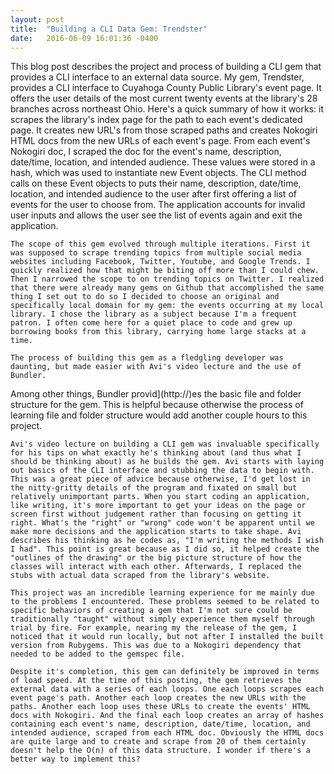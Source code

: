```yaml
---
layout: post
title:  "Building a CLI Data Gem: Trendster"
date:   2016-06-09 16:01:36 -0400
---
```


 This blog post describes the project and process of building a CLI gem that provides a CLI interface to an external data source. My gem, Trendster, provides a CLI interface to Cuyahoga County Public Library's event page. It offers the user details of the most current twenty events at the library's 28 branches across northeast Ohio. 
 Here's a quick summary of how it works: it scrapes the library's index page for the path to each event's dedicated page. It creates new URL's from those scraped paths and creates Nokogiri HTML docs from the new URLs of each event's page. From each event's Nokogiri doc, I scraped the doc for the event's name, description, date/time, location, and intended audience. These values were stored in a hash, which was used to instantiate new Event objects. The CLI method calls on these Event objects to puts their name, description, date/time, location, and intended audience to the user after first offering a list of events for the user to choose from. The application accounts for invalid user inputs and allows the user see the list of events again and exit the application.

	The scope of this gem evolved through multiple iterations. First it was supposed to scrape trending topics from multiple social media websites including Facebook, Twitter, Youtube, and Google Trends. I quickly realized how that might be biting off more than I could chew. Then I narrowed the scope to on trending topics on Twitter. I realized that there were already many gems on Github that accomplished the same thing I set out to do so I decided to choose an original and specifically local domain for my gem: the events occurring at my local library. I chose the library as a subject because I'm a frequent patron. I often come here for a quiet place to code and grew up borrowing books from this library, carrying home large stacks at a time.
 
	The process of building this gem as a fledgling developer was daunting, but made easier with Avi's video lecture and the use of Bundler. 
 Among other things, Bundler provid](http://)es the basic file and folder structure for the gem. This is helpful because otherwise the process of learning file and folder structure would add another couple hours to this project. 

	Avi's video lecture on building a CLI gem was invaluable specifically for his tips on what exactly he's thinking about (and thus what I should be thinking about) as he builds the gem. Avi starts with laying out basics of the CLI interface and stubbing the data to begin with. This was a great piece of advice because otherwise, I'd get lost in the nitty-gritty details of the program and fixated on small but relatively unimportant parts. When you start coding an application, like writing, it's more important to get your ideas on the page or screen first without judgement rather than focusing on getting it right. What's the "right" or "wrong" code won't be apparent until we make more decisions and the application starts to take shape. Avi describes his thinking as he codes as, "I'm writing the methods I wish I had". This point is great because as I did so, it helped create the "outlines of the drawing" or the big picture structure of how the classes will interact with each other. Afterwards, I replaced the stubs with actual data scraped from the library's website.

	This project was an incredible learning experience for me mainly due to the problems I encountered. These problems seemed to be related to specific behaviors of creating a gem that I'm not sure could be traditionally "taught" without simply experience them myself through trial by fire. For example, nearing my the release of the gem, I noticed that it would run locally, but not after I installed the built version from Rubygems. This was due to a Nokogiri dependency that needed to be added to the gemspec file. 
	
	Despite it's completion, this gem can definitely be improved in terms of load speed. At the time of this posting, the gem retrieves the external data with a series of each loops. One each loops scrapes each event page's path. Another each loop creates the new URLs with the paths. Another each loop uses these URLs to create the events' HTML docs with Nokogiri. And the final each loop creates an array of hashes containing each event's name, description, date/time, location, and intended audience, scraped from each HTML doc. Obviously the HTML docs are quite large and to create and scrape from 20 of them certainly doesn't help the O(n) of this data structure. I wonder if there's a better way to implement this? 






